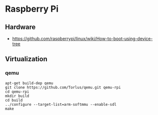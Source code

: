 # Raspberry Pi
## Hardware
* https://github.com/raspberrypi/linux/wiki/How-to-boot-using-device-tree

## Virtualization
### qemu
    apt-get build-dep qemu
    git clone https://github.com/Torlus/qemu.git qemu-rpi
    cd qemu-rpi
    mkdir build
    cd build
    ../configure --target-list=arm-softmmu --enable-sdl
    make
